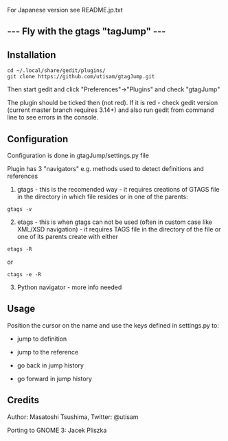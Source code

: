 For Japanese version see README.jp.txt

## --- Fly with the gtags "tagJump" ---

## Installation

```
cd ~/.local/share/gedit/plugins/
git clone https://github.com/utisam/gtagJump.git
```

Then start gedit and click "Preferences"->"Plugins" and check "gtagJump"

The plugin should be ticked then (not red). If it is red - check gedit version (current master branch requires 3.14+) and also run gedit from command line to see errors in the console.

## Configuration

Configuration is done in gtagJump/settings.py file

Plugin has 3 "navigators" e.g. methods used to detect definitions and references

1. gtags - this is the recomended way - it requires creations of GTAGS file in the directory in which file resides or in one of the parents:
```
gtags -v
```

2. etags - this is when gtags can not be used (often in custom case like XML/XSD navigation) - it requires TAGS file in the directory of the file or one of its parents
create with either
```
etags -R
```
or
```
ctags -e -R
```

3. Python navigator - more info needed

## Usage

Position the cursor on the name and use the keys defined in settings.py to:

* jump to definition

* jump to the reference

* go back in jump history

* go forward in jump history


## Credits

Author: Masatoshi Tsushima, Twitter: @utisam

Porting to GNOME 3: Jacek Pliszka


